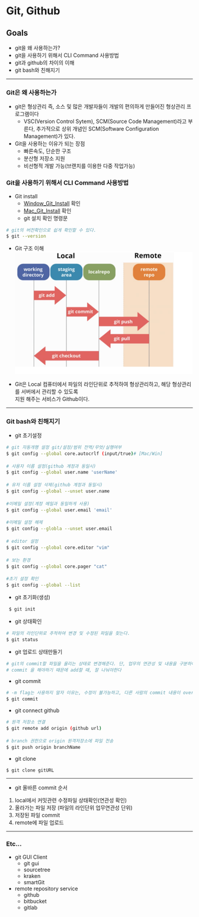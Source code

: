 # Git, Github

## Goals 
- git을 왜 사용하는가?
- git을 사용하기 위해서 CLI Command 사용방법
- git과 github의 차이의 이해 
- git bash와 친해지기

---

### Git은 왜 사용하는가
- git은 형상관리 즉, 소스 및 많은 개발자들이 개발의 편의하게 만들어진 형상관리 프로그램이다 
  - VSC(Version Control Sytem), SCM(Source Code Management)라고 부른다, 추가적으로 상위 개념인 SCM(Software Configuration Management)가 있다.
- Git을 사용하는 이유가 되는 장점 
  - 빠른속도, 단순한 구조 
  - 분산형 저장소 지원
  - 비선형적 개발 가능(브랜치를 이용한 다중 작업가능)

### Git을 사용하기 위해서 CLI Command 사용방법
- Git install
    - [Window_Git_Install](https://gitforwindows.org) 확인
    - [Mac_Git_Install](https://git-scm.com/book/ko/v2/%EC%8B%9C%EC%9E%91%ED%95%98%EA%B8%B0-Git-%EC%84%A4%EC%B9%98) 확인
    - git 설치 확인 명령문

```bash
# git의 버전확인으로 쉽게 확인할 수 있다.
$ git --version
```
- Git 구조 이해
![HEROPY](../resource/GitProcess.png) 

- Git은 Local 컴퓨터에서 파일의 라인단위로 추적하여 형상관리하고, 해당 형상관리를 서버에서 관리할 수 있도록  
지원 해주는 서비스가 Github이다.

---

### Git bash와 친해지기

- git 초기설정 
```bash
# git 자동개행 설정 git/설정/범위 전역/무엇/실행여부 
$ git config --global core.autocrlf (input/true)# [Mac/Win]  

# 사용자 이름 설정(github 계정과 동일시)
$ git config --global user.name 'userName'  

# 유저 이름 설정 삭제(github 계정과 동일시)
$ git config --global --unset user.name  

#이메일 설정(계정 메일과 동일하게 사용)
$ git config --global user.email 'email'

#이메일 설정 해제
$ git config --globla --unset user.email

# editor 설정
$ git config --global core.editor "vim" 

# 보는 환경
$ git config --global core.pager "cat"

#초기 설정 확인
$ git config --global --list

```

- git 초기화(생성)
```bash
 $ git init
``` 
- git 상태확인
```bash
# 파일의 라인단위로 추적하여 변경 및 수정된 파일을 찾는다.
$ git status
```
- git 업로드 상태만들기
```bash
# git의 commit할 파일을 올리는 상태로 변경해준다. 단, 업무의 연관성 및 내용을 구분하여 
# commit 을 해야하기 때문에 add할 때, 잘 나눠야한다
```
- git commit
```bash
# -m flag는 사용하지 말자 이유는, 수정이 불가능하고, 다른 사람의 commit 내용이 overwrite 되기때문
$ git commit
```
- git connect github
```bash
# 원격 저장소 연결
$ git remote add origin (github url) 

# branch 권한으로 origin 원격저장소에 파일 전송
$ git push origin branchName
```
- git clone 
```bash
$ git clone gitURL 
```
---
- git 올바른 commit 순서
1. local에서 커밋관련 수정파일 상태확인(연관성 확인) 
1. 올라가는 파일 저장 (파일의 라인단위 업무연관성 단위)
1. 저장된 파일 commit 
1. remote에 파일 업로드
--- 

### Etc...
- git GUI Client 
    - git gui
    - sourcetree
    - kraken 
    - smartGit
- remote repository service
    - github
    - bitbucket
    - gitlab
